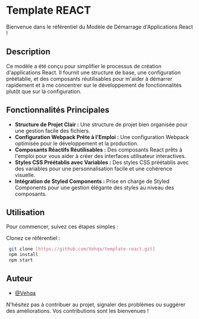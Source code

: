 # Template REACT

Bienvenue dans le référentiel du Modèle de Démarrage d'Applications React !


## Description

Ce modèle a été conçu pour simplifier le processus de création d'applications React. 
Il fournit une structure de base, une configuration préétablie, et des composants réutilisables pour m'aider à démarrer rapidement
et à me concentrer sur le développement de fonctionnalités plutôt que sur la configuration.


## Fonctionnalités Principales
- **Structure de Projet Clair :** Une structure de projet bien organisée pour une gestion facile des fichiers.
- **Configuration Webpack Prête à l'Emploi :** Une configuration Webpack optimisée pour le développement et la production.
- **Composants Réactifs Réutilisables :** Des composants React prêts à l'emploi pour vous aider à créer des interfaces utilisateur interactives.
- **Styles CSS Préétablis avec Variables :** Des styles CSS préétablis avec des variables pour une personnalisation facile et une cohérence visuelle.
- **Intégration de Styled Components :** Prise en charge de Styled Components pour une gestion élégante des styles au niveau des composants.


## Utilisation
Pour commencer, suivez ces étapes simples :

 Clonez ce référentiel :
   ```bash
    git clone [https://github.com/Vehqa/template-react.git]
    npm install
    npm start
   ```


## Auteur
- [@Vehqa](https://www.github.com/Vehqa)

N'hésitez pas à contribuer au projet, signaler des problèmes ou suggérer des améliorations. Vos contributions sont les bienvenues !





